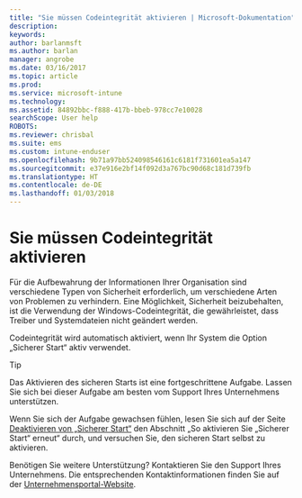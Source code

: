 ```yaml
---
title: "Sie müssen Codeintegrität aktivieren | Microsoft-Dokumentation"
description: 
keywords: 
author: barlanmsft
ms.author: barlan
manager: angrobe
ms.date: 03/16/2017
ms.topic: article
ms.prod: 
ms.service: microsoft-intune
ms.technology: 
ms.assetid: 84892bbc-f888-417b-bbeb-978cc7e10028
searchScope: User help
ROBOTS: 
ms.reviewer: chrisbal
ms.suite: ems
ms.custom: intune-enduser
ms.openlocfilehash: 9b71a97bb524098546161c6181f731601ea5a147
ms.sourcegitcommit: e37e916e2bf14f092d3a767bc90d68c181d739fb
ms.translationtype: HT
ms.contentlocale: de-DE
ms.lasthandoff: 01/03/2018
---
```

# <a name="you-need-to-enable-code-integrity"></a>Sie müssen Codeintegrität aktivieren

Für die Aufbewahrung der Informationen Ihrer Organisation sind verschiedene Typen von Sicherheit erforderlich, um verschiedene Arten von Problemen zu verhindern. Eine Möglichkeit, Sicherheit beizubehalten, ist die Verwendung der Windows-Codeintegrität, die gewährleistet, dass Treiber und Systemdateien nicht geändert werden.

Codeintegrität wird automatisch aktiviert, wenn Ihr System die Option „Sicherer Start“ aktiv verwendet.

> [!Tip]
> Das Aktivieren des sicheren Starts ist eine fortgeschrittene Aufgabe. Lassen Sie sich bei dieser Aufgabe am besten vom Support Ihres Unternehmens unterstützen.

Wenn Sie sich der Aufgabe gewachsen fühlen, lesen Sie sich auf der Seite [Deaktivieren von „Sicherer Start“](https://msdn.microsoft.com/library/windows/hardware/dn898540(v=vs.85).aspx) den Abschnitt „So aktivieren Sie „Sicherer Start“ erneut“ durch, und versuchen Sie, den sicheren Start selbst zu aktivieren.

Benötigen Sie weitere Unterstützung? Kontaktieren Sie den Support Ihres Unternehmens. Die entsprechenden Kontaktinformationen finden Sie auf der [Unternehmensportal-Website](https://portal.manage.microsoft.com#HelpDeskDialog).
